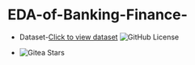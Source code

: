 # EDA-of-Banking-Finance-

* Dataset-[Click to view dataset](https://www.kaggle.com/datasets/nitindatta/finance-data)
![GitHub License](https://img.shields.io/github/license/sanzzu-13/EDA-of-Banking-Finance-)

* ![Gitea Stars](https://img.shields.io/gitea/stars/sanzzu-13/:repo)


